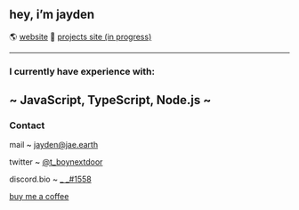 ## hey, i’m jayden

🌎 [website](https://jae.earth)
📝 [projects site (in progress)](https://jae.monster)

---

### I currently have experience with: 
~ JavaScript, TypeScript, Node.js ~
---

### Contact

mail ~ [jayden@jae.earth](mailto:jayden@jae.earth)  

twitter ~ [@t_boynextdoor](https://twitter.com/t_boynextdoor)  

discord.bio ~ [_ _#1558](https://discord.bio/p/tb)

[buy me a coffee](https://www.buymeacoffee.com/tbnd)
